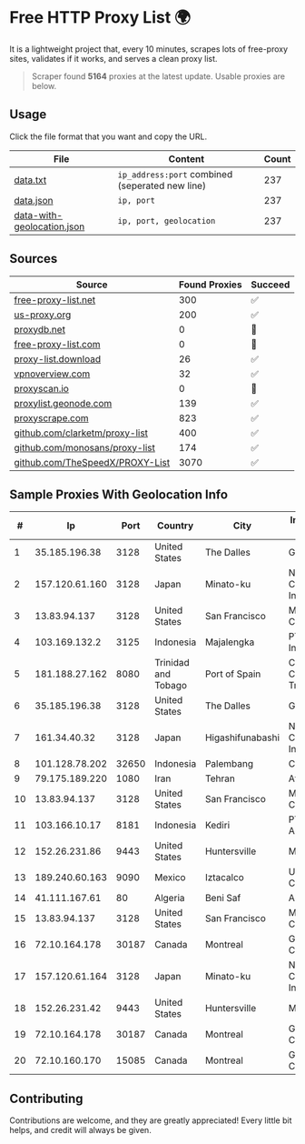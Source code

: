 
# Free HTTP Proxy List 🌍

It is a lightweight project that, every 10 minutes, scrapes lots of free-proxy sites, validates if it works, and serves a clean proxy list.


> Scraper found **5164** proxies at the latest update. Usable proxies are below.

## Usage

Click the file format that you want and copy the URL.


|File|Content|Count|
|----|-------|-----|
|[data.txt](https://raw.githubusercontent.com/themiralay/Proxy-List-World/master/data.txt)|`ip_address:port` combined (seperated new line)|237|
|[data.json](https://raw.githubusercontent.com/themiralay/Proxy-List-World/master/data.json)|`ip, port`|237|
|[data-with-geolocation.json](https://raw.githubusercontent.com/themiralay/Proxy-List-World/master/data-with-geolocation.json)|`ip, port, geolocation`|237|

## Sources

|Source|Found Proxies|Succeed|
|------|-------------|-------|
|[free-proxy-list.net](https://free-proxy-list.net)|300|✅|
|[us-proxy.org](https://www.us-proxy.org)|200|✅|
|[proxydb.net](http://proxydb.net)|0|🚫|
|[free-proxy-list.com](https://free-proxy-list.com/?page=&port=&type%5B%5D=http&type%5B%5D=https&up_time=0&search=Search)|0|🚫|
|[proxy-list.download](https://www.proxy-list.download/HTTP)|26|✅|
|[vpnoverview.com](https://vpnoverview.com/privacy/anonymous-browsing/free-proxy-servers)|32|✅|
|[proxyscan.io](https://www.proxyscan.io)|0|🚫|
|[proxylist.geonode.com](https://proxylist.geonode.com/api/proxy-list?limit=300&page=1&sort_by=lastChecked&sort_type=desc&protocols=http,https)|139|✅|
|[proxyscrape.com](https://api.proxyscrape.com/v2/?request=displayproxies&protocol=http&timeout=10000&country=all&ssl=all&anonymity=all)|823|✅|
|[github.com/clarketm/proxy-list](https://raw.githubusercontent.com/clarketm/proxy-list/master/proxy-list-raw.txt)|400|✅|
|[github.com/monosans/proxy-list](https://raw.githubusercontent.com/monosans/proxy-list/main/proxies/http.txt)|174|✅|
|[github.com/TheSpeedX/PROXY-List](https://raw.githubusercontent.com/TheSpeedX/PROXY-List/master/http.txt)|3070|✅|


## Sample Proxies With Geolocation Info

|#|Ip|Port|Country|City|Internet Service Provider|
|-|--|----|-------|----|-------------------------|
|1|35.185.196.38|3128|United States|The Dalles|Google LLC|
|2|157.120.61.160|3128|Japan|Minato-ku|NTT PC Communications, Inc.|
|3|13.83.94.137|3128|United States|San Francisco|Microsoft Corporation|
|4|103.169.132.2|3125|Indonesia|Majalengka|PT Alfa Omega Interkoneksi|
|5|181.188.27.162|8080|Trinidad and Tobago|Port of Spain|Columbus Communications Trinidad Limited.|
|6|35.185.196.38|3128|United States|The Dalles|Google LLC|
|7|161.34.40.32|3128|Japan|Higashifunabashi|NTT PC Communications, Inc.|
|8|101.128.78.202|32650|Indonesia|Palembang|CBN|
|9|79.175.189.220|1080|Iran|Tehran|Afranet|
|10|13.83.94.137|3128|United States|San Francisco|Microsoft Corporation|
|11|103.166.10.17|8181|Indonesia|Kediri|PT. Yasmin Amanah Media|
|12|152.26.231.86|9443|United States|Huntersville|MCNC|
|13|189.240.60.163|9090|Mexico|Iztacalco|Uninet S.A. de C.V.|
|14|41.111.167.61|80|Algeria|Beni Saf|Algerie Telecom|
|15|13.83.94.137|3128|United States|San Francisco|Microsoft Corporation|
|16|72.10.164.178|30187|Canada|Montreal|GloboTech Communications|
|17|157.120.61.164|3128|Japan|Minato-ku|NTT PC Communications, Inc.|
|18|152.26.231.42|9443|United States|Huntersville|MCNC|
|19|72.10.164.178|30187|Canada|Montreal|GloboTech Communications|
|20|72.10.160.170|15085|Canada|Montreal|GloboTech Communications|



## Contributing

Contributions are welcome, and they are greatly appreciated! Every
little bit helps, and credit will always be given.

